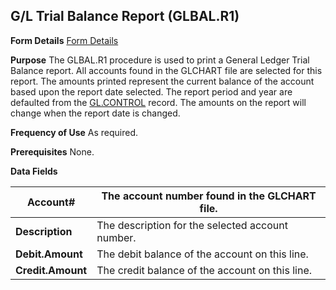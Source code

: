 ## G/L Trial Balance Report (GLBAL.R1)
<PageHeader />

**Form Details**
[Form Details](../GLBAL-R1-1/README.md)

**Purpose**
The GLBAL.R1 procedure is used to print a General Ledger Trial Balance report.
All accounts found in the GLCHART file are selected for this report. The
amounts printed represent the current balance of the account based upon the
report date selected. The report period and year are defaulted from the
[GL.CONTROL](../GL-CONTROL/README.md) record. The amounts on the report will change
when the report date is changed.

**Frequency of Use**
As required.

**Prerequisites**
None.

**Data Fields**

| **Account#**      | The account number found in the GLCHART file.    |
| ----------------- | ------------------------------------------------ |
| **Description**   | The description for the selected account number. |
| **Debit.Amount**  | The debit balance of the account on this line.   |
| **Credit.Amount** | The credit balance of the account on this line.  |

<badge text= "Version 8.10.57 " vertical="middle" />

<PageFooter />
